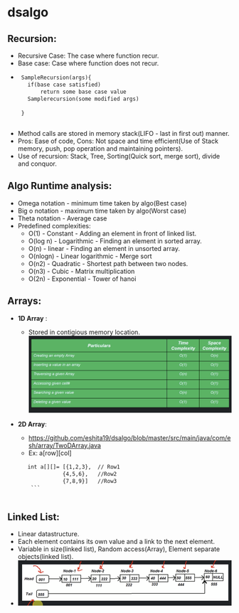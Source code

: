 # dsalgo

## Recursion:
   - Recursive Case:  The case where function recur.
   - Base case: Case where function does not recur.
   - ```
      SampleRecursion(args){
        if(base case satisfied)
            return some base case value
        Samplerecursion(some modified args)    
      
      }
      
      ```
   - Method calls are stored in memory stack(LIFO - last in first out) manner. 
   - Pros: Ease of code, Cons: Not space and time efficient(Use of Stack memory, push, pop operation and maintaining pointers).
   - Use of recursion: Stack, Tree, Sorting(Quick sort, merge sort), divide and conquor.

## Algo Runtime analysis:
   - Omega notation - minimum time taken by algo(Best case)
   - Big o notation - maximum time taken by algo(Worst case)
   - Theta notation - Average case
   - Predefined complexities:
      - O(1) - Constant - Adding an element in front of linked list.
      - O(log n) - Logarithmic - Finding an element in sorted array.
      - O(n) - linear - Finding an element in unsorted array.
      - O(nlogn) - Linear logarithmic - Merge sort
      - O(n2) - Quadratic - Shortest path between two nodes.
      - O(n3) - Cubic - Matrix multiplication
      - O(2n) - Exponential - Tower of hanoi
  
## Arrays:
   - **1D Array** : 
      - Stored in contigious memory location.
        <img src="https://github.com/eshita19/dsalgo/blob/master/src/main/resources/Screenshot%202020-01-11%20at%202.52.38%20PM.png">
        
   - **2D Array**:
     - https://github.com/eshita19/dsalgo/blob/master/src/main/java/com/esh/array/TwoDArray.java
     - Ex:  a[row][col]
     ``` 
        int a[][]= [{1,2,3},  // Row1   
                   {4,5,6},   //Row2
                   {7,8,9}]   //Row3
         ```          
         
## Linked List: 
   - Linear datastructure.
   - Each element contains its own value and a link to the next element.
   - Variable in size(linked list), Random access(Array), Element separate objects(linked list).
   - <img src="https://github.com/eshita19/dsalgo/blob/master/src/main/resources/Screenshot%202020-01-11%20at%203.40.44%20PM.png">
   
   
  
      
